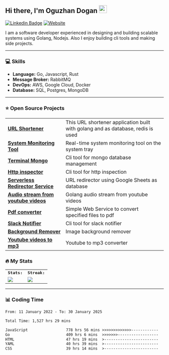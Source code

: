 <h2>Hi there, I'm Oguzhan Dogan <img src="https://media.giphy.com/media/hvRJCLFzcasrR4ia7z/giphy.gif" width="25"></h2>

[![Linkedin Badge](https://img.shields.io/badge/LinkedIn-4682B4?style=for-the-badge&logo=linkedin&logoColor=white)](https://www.linkedin.com/in/oguzhan-dogan-139620125/) [
![Website](https://img.shields.io/badge/Website-CC5500?style=for-the-badge&logo=&logoColor=white)](https://oguzhandogan.dev)


I am a software developer experienced in designing and building scalable systems using Golang, Nodejs. Also I enjoy building cli tools and making side projects.

---

### :computer: Skills

- **Language:** Go, Javascript, Rust
- **Message Broker:** RabbitMQ
- **DevOps:** AWS, Google Cloud, Docker
- **Database:** SQL, Postgres, MongoDB

---

### ⭐️ Open Source Projects 

<table>
  <tbody>
    <tr>
      <td><a href="https://github.com/root27/URL-Shortener"><b>URL Shortener</b></a></td>
      <td>This URL shortener application built with golang and as database, redis is used</td>
    </tr>
    <tr>
      <td><a href="https://github.com/root27/gosys"><b>System Monitoring Tool</b></a></td>
      <td>Real-time system monitoring tool on the system tray</td>
    </tr>
    <tr>
      <td><a href="https://github.com/root27/termongo"><b>Terminal Mongo</b></a></td>
      <td>Cli tool for mongo database management</td>
    </tr>
    <tr>
      <td><a href="https://github.com/root27/termapi"><b>Http inspector</b></a></td>
      <td>Cli tool for http inspection</td>
    </tr>
    <tr>
      <td><a href="https://github.com/root27/serverless-redirector"><b>Serverless Redirector Service</b></a></td>
      <td>URL redirector using Google Sheets as database</td>
    </tr>
    <tr>
      <td><a href="https://github.com/root27/go-stream-youtube"><b>Audio stream from youtube videos</b></a></td>
      <td>Golang audio stream from youtube videos</td>
    </tr>
    <tr>
      <td><a href="https://github.com/root27/2pdf"><b>Pdf converter</b></a></td>
      <td>Simple Web Service to convert specified files to pdf</td>
    </tr>
    <tr>
      <td><a href="https://github.com/root27/slacknotifyMQ"><b>Slack Notifier</b></a></td>
      <td>Cli tool for slack notifier</td>
    </tr>
    <tr>
      <td><a href="https://github.com/root27/bgremover"><b>Background Remover</b></a></td>
      <td>Image background remover</td>
    </tr>
    <tr>
      <td><a href="https://github.com/root27/tunecraft"><b>Youtube videos to mp3</b></a></td>
      <td>Youtube to mp3 converter</td>
    </tr>
  </tbody>
</table>

### :fire: My Stats 

<table>
  <tr>
        <td colspan="2">
        <strong><samp>Stats:</samp></strong>
        </td>
        <td colspan="2">
        <strong><samp>Streak:</samp></strong>
        </td>
    </tr>
    <tr>
        <td colspan="2" rowspan="2">
        <a href="https://github-readme-stats.vercel.app/api?username=root27&count_private=true&hide_border=true&show_icons=true&theme=radical&include_all_commits=true">
        <img src="https://github-readme-stats-sigma-five.vercel.app/api?username=root27&count_private=true&hide_border=true&show_icons=true&theme=radical&include_all_commits=true">
        </a>
        </td>
        <td colspan="2" rowspan="2">
        <a href="https://github-readme-streak-stats.herokuapp.com/?user=root27&hide_border=true&theme=radical">
        <img src="https://github-readme-streak-stats.herokuapp.com/?user=root27&hide_border=true&theme=radical">
        </a>
        </td>
    </tr>
 </table>


---

### 📊 Coding Time

<!--START_SECTION:waka-->

```txt
From: 11 January 2022 - To: 30 January 2025

Total Time: 1,527 hrs 29 mins

JavaScript                 778 hrs 56 mins >>>>>>>>>>>>>------------   51.00 %
Go                         409 hrs 6 mins  >>>>>>>------------------   26.78 %
HTML                       47 hrs 19 mins  >------------------------   03.10 %
YAML                       40 hrs 39 mins  >------------------------   02.66 %
CSS                        39 hrs 14 mins  >------------------------   02.57 %
```

<!--END_SECTION:waka-->






  
